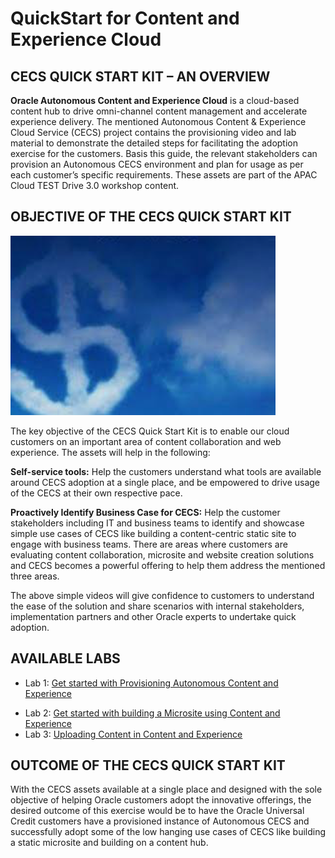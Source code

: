 # QuickStart for Content and Experience Cloud
## CECS QUICK START KIT – AN OVERVIEW
**Oracle Autonomous Content and Experience Cloud** is a cloud-based content hub to drive omni-channel content management and accelerate experience delivery. The mentioned Autonomous Content & Experience Cloud Service (CECS) project contains the provisioning video and lab material to demonstrate the detailed steps for facilitating the adoption exercise for the customers. Basis this guide, the relevant stakeholders can provision an Autonomous CECS environment and plan for usage as per each customer’s specific requirements. These assets are part of the APAC Cloud TEST Drive 3.0 workshop content. 

## OBJECTIVE OF THE CECS QUICK START KIT
![alt text](Resources/Images/Picture0.png "Logo Title Text 1")

The key objective of the CECS Quick Start Kit is to enable our cloud customers on an important area of content collaboration and web experience. The assets will help in the following:

**Self-service tools:** Help the customers understand what tools are available around CECS adoption at a single place, and be empowered to drive usage of the CECS at their own respective pace. 

**Proactively Identify Business Case for CECS:** Help the customer stakeholders including IT and business teams to identify and showcase simple use cases of CECS like building a content-centric static site to engage with business teams. There are areas where customers are evaluating content collaboration, microsite and website creation solutions and CECS becomes a powerful offering to help them address the mentioned three areas.

The above simple videos will give confidence to customers to understand the ease of the solution and share scenarios with internal stakeholders, implementation partners and other Oracle experts to undertake quick adoption.

## AVAILABLE LABS 
+ Lab 1: [Get started with Provisioning Autonomous Content and Experience](lab100.md)
<!--
+ Lab 2: [Get started with Content and Experience](110/111-CecsLab.md)
-->
+ Lab 2: [Get started with building a Microsite using Content and Experience](400/README.md)
+ Lab 3: [Uploading Content in Content and Experience](lab300.md) 
<!--
+ Lab 5: [Working with Process Forms in Experience Cloud](200/210-CecsPCSLab.md) (Optional Lab)
-->
<!--
**Bonus Labs:** Document Workflow in Content and Experience Cloud
+ A: [Content Metadata](200/203-CecsPCSLab.md)
+ B: [Document Workflow](200/201-CecsPCSLab.md)
-->
## OUTCOME OF THE CECS QUICK START KIT
With the CECS assets available at a single place and designed with the sole objective of helping Oracle customers adopt the innovative offerings, the desired outcome of this exercise would be to have the Oracle Universal Credit customers have a provisioned instance of Autonomous CECS and successfully adopt some of the low hanging use cases of CECS like building a static microsite and building on a content hub.
 
